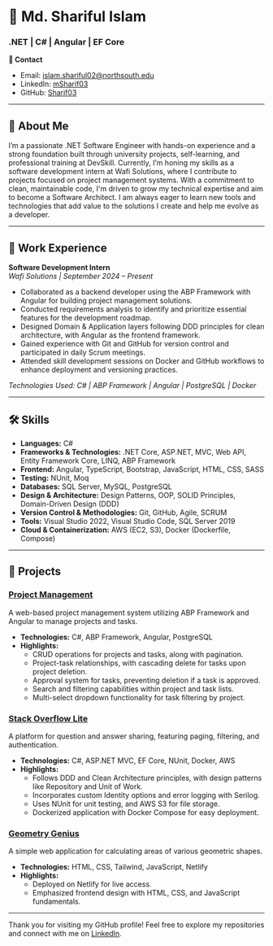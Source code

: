 # 👋 Md. Shariful Islam

### .NET | C# | Angular | EF Core

**📧 Contact**  
- Email: islam.shariful02@northsouth.edu  
- LinkedIn: [mSharif03](https://www.linkedin.com/in/mSharif03)  
- GitHub: [Sharif03](https://github.com/Sharif03)  

---

## 👤 About Me
I’m a passionate .NET Software Engineer with hands-on experience and a strong foundation built through university projects, self-learning, and professional training at DevSkill. Currently, I’m honing my skills as a software development intern at Wafi Solutions, where I contribute to projects focused on project management systems. With a commitment to clean, maintainable code, I'm driven to grow my technical expertise and aim to become a Software Architect. I am always eager to learn new tools and technologies that add value to the solutions I create and help me evolve as a developer.

---

## 💼 Work Experience

**Software Development Intern**  
_Wafi Solutions | September 2024 – Present_

- Collaborated as a backend developer using the ABP Framework with Angular for building project management solutions.
- Conducted requirements analysis to identify and prioritize essential features for the development roadmap.
- Designed Domain & Application layers following DDD principles for clean architecture, with Angular as the frontend framework.
- Gained experience with Git and GitHub for version control and participated in daily Scrum meetings.
- Attended skill development sessions on Docker and GitHub workflows to enhance deployment and versioning practices.

_Technologies Used: C# | ABP Framework | Angular | PostgreSQL | Docker_

---

## 🛠 Skills

- **Languages:** C#
- **Frameworks & Technologies:** .NET Core, ASP.NET, MVC, Web API, Entity Framework Core, LINQ, ABP Framework
- **Frontend:** Angular, TypeScript, Bootstrap, JavaScript, HTML, CSS, SASS
- **Testing:** NUnit, Moq
- **Databases:** SQL Server, MySQL, PostgreSQL
- **Design & Architecture:** Design Patterns, OOP, SOLID Principles, Domain-Driven Design (DDD)
- **Version Control & Methodologies:** Git, GitHub, Agile, SCRUM
- **Tools:** Visual Studio 2022, Visual Studio Code, SQL Server 2019
- **Cloud & Containerization:** AWS (EC2, S3), Docker (Dockerfile, Compose)

---

## 📂 Projects

### [Project Management](https://github.com/Sharif03/ProjectTaskManagement)
A web-based project management system utilizing ABP Framework and Angular to manage projects and tasks.
- **Technologies:** C#, ABP Framework, Angular, PostgreSQL
- **Highlights:**
  - CRUD operations for projects and tasks, along with pagination.
  - Project-task relationships, with cascading delete for tasks upon project deletion.
  - Approval system for tasks, preventing deletion if a task is approved.
  - Search and filtering capabilities within project and task lists.
  - Multi-select dropdown functionality for task filtering by project.

### [Stack Overflow Lite](https://github.com/Sharif03/StackOverflowLite)
A platform for question and answer sharing, featuring paging, filtering, and authentication.
- **Technologies:** C#, ASP.NET MVC, EF Core, NUnit, Docker, AWS
- **Highlights:**
  - Follows DDD and Clean Architecture principles, with design patterns like Repository and Unit of Work.
  - Incorporates custom Identity options and error logging with Serilog.
  - Uses NUnit for unit testing, and AWS S3 for file storage.
  - Dockerized application with Docker Compose for easy deployment.

### [Geometry Genius](https://github.com/Sharif03/geometry-genius)
A simple web application for calculating areas of various geometric shapes.
- **Technologies:** HTML, CSS, Tailwind, JavaScript, Netlify
- **Highlights:**
  - Deployed on Netlify for live access.
  - Emphasized frontend design with HTML, CSS, and JavaScript fundamentals.

---

Thank you for visiting my GitHub profile! Feel free to explore my repositories and connect with me on [LinkedIn](https://www.linkedin.com/in/mSharif03).
